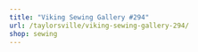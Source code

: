 ```yaml
---
title: "Viking Sewing Gallery #294"
url: /taylorsville/viking-sewing-gallery-294/
shop: sewing
---
```

